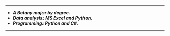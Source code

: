 --------------
- ***A Botany major by degree.***
- ***Data analysis: MS Excel and Python.***
- ***Programming: Python and C#.***
----------------
